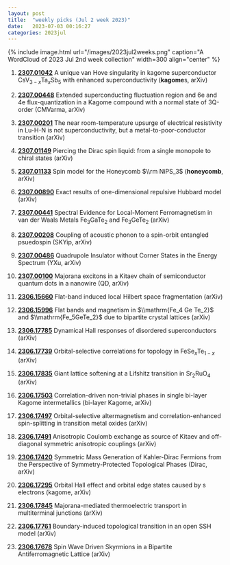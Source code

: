 ```yaml
---
layout: post
title:  "weekly picks (Jul 2 week 2023)"
date:   2023-07-03 00:16:27
categories: 2023jul
---
```



{% include image.html url="/images/2023jul2weeks.png" caption="A WordCloud of 2023 Jul 2nd week collection" width=300 align="center" %}



1. **[2307.01042](http://arxiv.org/abs/2307.01042)** A unique van Hove singularity in kagome superconductor CsV$_{3-x}$Ta$_x$Sb$_5$ with enhanced superconductivity (**kagome**s, arXiv)

1. **[2307.00448](http://arxiv.org/abs/2307.00448)** Extended superconducting fluctuation region and 6e and 4e flux-quantization in a Kagome compound with a normal state of 3Q-order (CMVarma, arXiv)

1. **[2307.00201](http://arxiv.org/abs/2307.00201)** The near room-temperature upsurge of electrical resistivity in Lu-H-N is not superconductivity, but a metal-to-poor-conductor transition (arXiv)

1. **[2307.01149](http://arxiv.org/abs/2307.01149)** Piercing the Dirac spin liquid: from a single monopole to chiral states (arXiv)

1. **[2307.01133](http://arxiv.org/abs/2307.01133)** Spin model for the Honeycomb $\\rm NiPS_3$ (**honeycomb**, arXiv)

1. **[2307.00890](http://arxiv.org/abs/2307.00890)** Exact results of one-dimensional repulsive Hubbard model (arXiv)

1. **[2307.00441](http://arxiv.org/abs/2307.00441)** Spectral Evidence for Local-Moment Ferromagnetism in van der Waals Metals Fe$_3$GaTe$_2$ and Fe$_3$GeTe$_2$ (arXiv)

1. **[2307.00208](http://arxiv.org/abs/2307.00208)** Coupling of acoustic phonon to a spin-orbit entangled psuedospin (SKYip, arXiv)

1. **[2307.00486](http://arxiv.org/abs/2307.00486)** Quadrupole Insulator without Corner States in the Energy Spectrum (YXu, arXiv)

1. **[2307.00100](http://arxiv.org/abs/2307.00100)** Majorana excitons in a Kitaev chain of semiconductor quantum dots in a nanowire (QD, arXiv)





1. **[2306.15660](http://arxiv.org/abs/2306.15660)** Flat-band induced local Hilbert space fragmentation (arXiv)



1. **[2306.15996](http://arxiv.org/abs/2306.15996)** Flat bands and magnetism in $\\mathrm{Fe_4 Ge Te_2}$ and $\\mathrm{Fe_5GeTe_2}$ due to bipartite crystal lattices (arXiv)





1. **[2306.17785](http://arxiv.org/abs/2306.17785)** Dynamical Hall responses of disordered superconductors (arXiv)

1. **[2306.17739](http://arxiv.org/abs/2306.17739)** Orbital-selective correlations for topology in FeSe$_{x}$Te$_{1-x}$ (arXiv)

1. **[2306.17835](http://arxiv.org/abs/2306.17835)** Giant lattice softening at a Lifshitz transition in Sr$_{2}$RuO$_{4}$ (arXiv)

1. **[2306.17503](http://arxiv.org/abs/2306.17503)** Correlation-driven non-trivial phases in single bi-layer Kagome intermetallics (bi-layer Kagome, arXiv)

1. **[2306.17497](http://arxiv.org/abs/2306.17497)** Orbital-selective altermagnetism and correlation-enhanced spin-splitting in transition metal oxides (arXiv)

1. **[2306.17491](http://arxiv.org/abs/2306.17491)** Anisotropic Coulomb exchange as source of Kitaev and off-diagonal symmetric anisotropic couplings (arXiv)

1. **[2306.17420](http://arxiv.org/abs/2306.17420)** Symmetric Mass Generation of Kahler-Dirac Fermions from the Perspective of Symmetry-Protected Topological Phases (Dirac, arXiv)

1. **[2306.17295](http://arxiv.org/abs/2306.17295)** Orbital Hall effect and orbital edge states caused by s electrons (kagome, arXiv)

1. **[2306.17845](http://arxiv.org/abs/2306.17845)** Majorana-mediated thermoelectric transport in multiterminal junctions (arXiv)

1. **[2306.17761](http://arxiv.org/abs/2306.17761)** Boundary-induced topological transition in an open SSH model (arXiv)

1. **[2306.17678](http://arxiv.org/abs/2306.17678)** Spin Wave Driven Skyrmions in a Bipartite Antiferromagnetic Lattice (arXiv)




